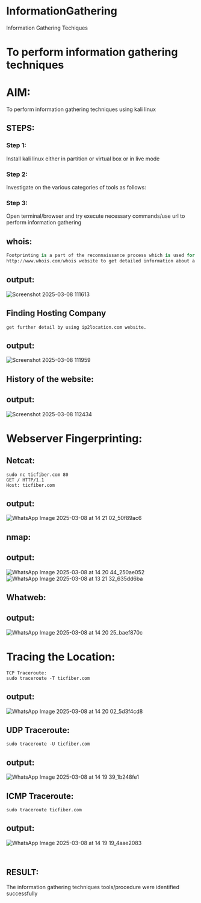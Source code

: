 # InformationGathering
Information Gathering Techiques

# To perform information gathering techniques

# AIM:

To perform information gathering techniques using kali linux 

## STEPS:

### Step 1:

Install kali linux either in partition or virtual box or in live mode

### Step 2:

Investigate on the various categories of tools as follows:

### Step 3:
Open terminal/browser and try execute necessary commands/use url to perform information gathering


## whois:
```python
Footprinting is a part of the reconnaissance process which is used for gathering possible information about a target computer system or network.
http://www.whois.com/whois website to get detailed information about a domain name information including its owner, its registrar, date of registration, expiry, name server, owner's contact information, etc.
```
## output:
![Screenshot 2025-03-08 111613](https://github.com/user-attachments/assets/5cfb7004-0b91-45ea-8f18-8ce1fe9a5ea8)


## Finding Hosting Company
```
get further detail by using ip2location.com website.
```
## output:
![Screenshot 2025-03-08 111959](https://github.com/user-attachments/assets/a2b8b78c-1bf1-471e-8b29-662ba49deb52)


## History of the website:

## output:

![Screenshot 2025-03-08 112434](https://github.com/user-attachments/assets/7bfea196-dc91-44bc-8409-3fc1f5d05fcb)


# Webserver Fingerprinting:

## Netcat:
```
sudo nc ticfiber.com 80
GET / HTTP/1.1
Host: ticfiber.com
```
## output:
![WhatsApp Image 2025-03-08 at 14 21 02_50f89ac6](https://github.com/user-attachments/assets/7014ac31-8acd-4881-a40b-3cb3bd23fb74)


## nmap:

## output:
![WhatsApp Image 2025-03-08 at 14 20 44_250ae052](https://github.com/user-attachments/assets/79fed06b-63cd-4dcd-bb44-21e7eb037b00)
![WhatsApp Image 2025-03-08 at 13 21 32_635dd6ba](https://github.com/user-attachments/assets/60d40b0f-cf25-4b3c-a18b-94a869b68079)

## Whatweb:
## output:
![WhatsApp Image 2025-03-08 at 14 20 25_baef870c](https://github.com/user-attachments/assets/dbe961bc-a2ed-4a7b-a3e9-0892f53d1b31)

# Tracing the Location:
```
TCP Traceroute:
sudo traceroute -T ticfiber.com
```
## output:
![WhatsApp Image 2025-03-08 at 14 20 02_5d3f4cd8](https://github.com/user-attachments/assets/4a7e49d0-96af-4621-a73b-9a2444e1ede2)

## UDP Traceroute:
```
sudo traceroute -U ticfiber.com
```
## output:
![WhatsApp Image 2025-03-08 at 14 19 39_1b248fe1](https://github.com/user-attachments/assets/07c36e9d-7803-4563-94b8-4957939983fc)

## ICMP Traceroute:
```
sudo traceroute ticfiber.com
```
## output:
![WhatsApp Image 2025-03-08 at 14 19 19_4aae2083](https://github.com/user-attachments/assets/ee2d0734-eaa4-4036-998b-7b1dfd7f66d8)
```


```
## RESULT:
The information gathering techniques tools/procedure were  identified successfully
```
